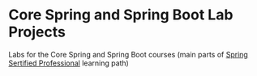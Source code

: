 # Core Spring and Spring Boot Lab Projects

Labs for the Core Spring and Spring Boot courses (main parts of [Spring Sertified Professional](https://spring.academy/paths/spring-certified-professional-2023) learning path)

